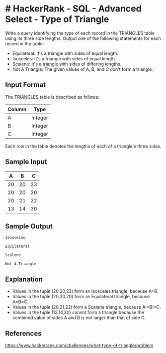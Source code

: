 # # HackerRank - SQL - Advanced Select - Type of Triangle

Write a query identifying the type of each record in the TRIANGLES table using its three side lengths. Output one of the following statements for each record in the table:

- Equilateral: It's a triangle with  sides of equal length.
- Isosceles: It's a triangle with  sides of equal length.
- Scalene: It's a triangle with  sides of differing lengths.
- Not A Triangle: The given values of A, B, and C don't form a triangle.


## Input Format

The TRIANGLES table is described as follows:

| Column | Type    |
|--------|---------|
| A      | Integer |
| B      | Integer |
| C      | Integer |

Each row in the table denotes the lengths of each of a triangle's three sides.

## Sample Input

| A   | B   | C   |
|-----|-----|-----|
| 20  | 20  | 23  |
| 20  | 20  | 20  |
| 20  | 21  | 22  |
| 13  | 14  | 30  |


## Sample Output

`Isosceles`

`Equilateral`

`Scalene`

`Not A Triangle`

## Explanation
- Values in the tuple (20,20,23) form an Isosceles triangle, because A=B.
- Values in the tuple (20,20,20) form an Equilateral triangle, because A=B=C. 
- Values in the tuple (20,21,22) form a Scalene triangle, because A!=B!=C.
- Values in the tuple (13,14,30) cannot form a triangle because the combined value of sides A and B is not larger than that of side C.


## References
https://www.hackerrank.com/challenges/what-type-of-triangle/problem
